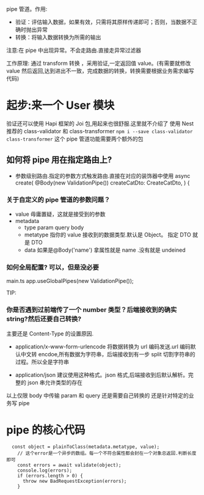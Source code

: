 pipe 管道。作用:

- 验证：评估输入数据，如果有效，只需将其原样传递即可；否则，当数据不正确时抛出异常
- 转换：将输入数据转换为所需的输出

注意:在 pipe 中出现异常。不会走路由.直接走异常过滤器

工作原理: 通过 transform 转换 ，采用验证,一定返回值 value。(有需要就修改 value 然后返回,达到进出不一致，完成数据的转换，转换需要根据业务需求编写代码)

# 起步:来一个 User 模块

验证还可以使用 Hapi 框架的 Joi 包,用起来也很舒服.这里就不介绍了
使用 Nest 推荐的 class-validator 和 class-transformer
`npm i --save class-validator class-transformer`
这个 pipe 管道功能需要两个额外的包

## 如何将 pipe 用在指定路由上?

- 参数级别路由.指定的参数方式触发路由.直接在对应的装饰器中使用
  async create(
  @Body(new ValidationPipe()) createCatDto: CreateCatDto,
  ) {

### 关于自定义的 pipe 管道的参数问题？

- value 毋庸置疑，这就是接受到的参数
- metadata
  - type param query body
  - metatype 指你的 value 接收到的数据类型.默认是 Object。 指定 DTO 就是 DTO
  - data 如果是@Body('name') 拿属性就是 name .没有就是 undeined

### 如何全局配置? 可以，但是没必要

main.ts
app.useGlobalPipes(new ValidationPipe());

TIP:

### 你是否遇到过前端传了一个 number 类型？后端接收到的确实 string?然后还要自己转换?

主要还是 Content-Type 的设置原因.

- application/x-www-form-urlencode 将数据转换为 url 编码发送.url 编码默认中文转 encdoe,所有数据为字符串，后端接收到有一步 split 切割字符串的过程。所以全是字符串

- application/json 建议使用这种格式。json 格式,后端接收到后默认解析。完整的 json 串允许类型的存在

以上仅限 body 中传输
param 和 query 还是需要自己转换的
还是针对特定的业务写 pipe

<!-- findOne(@Param('id', new ParseIntPipe()) id) -->

# pipe 的核心代码

```
  const object = plainToClass(metadata.metatype, value);
    // 这个error是一个异步的数组。每一个不符合属性都会封在一个对象总返回.判断长度即可
    const errors = await validate(object);
    console.log(errors);
    if (errors.length > 0) {
      throw new BadRequestException(errors);
    }


```
